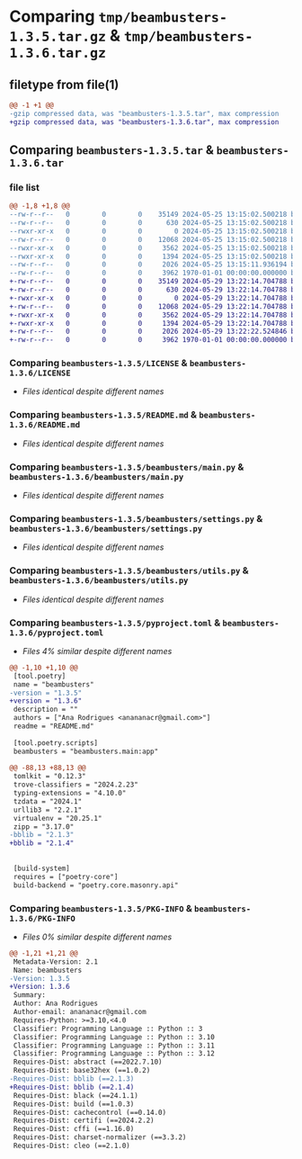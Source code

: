 # Comparing `tmp/beambusters-1.3.5.tar.gz` & `tmp/beambusters-1.3.6.tar.gz`

## filetype from file(1)

```diff
@@ -1 +1 @@
-gzip compressed data, was "beambusters-1.3.5.tar", max compression
+gzip compressed data, was "beambusters-1.3.6.tar", max compression
```

## Comparing `beambusters-1.3.5.tar` & `beambusters-1.3.6.tar`

### file list

```diff
@@ -1,8 +1,8 @@
--rw-r--r--   0        0        0    35149 2024-05-25 13:15:02.500218 beambusters-1.3.5/LICENSE
--rw-r--r--   0        0        0      630 2024-05-25 13:15:02.500218 beambusters-1.3.5/README.md
--rwxr-xr-x   0        0        0        0 2024-05-25 13:15:02.500218 beambusters-1.3.5/beambusters/__init__.py
--rw-r--r--   0        0        0    12068 2024-05-25 13:15:02.500218 beambusters-1.3.5/beambusters/main.py
--rwxr-xr-x   0        0        0     3562 2024-05-25 13:15:02.500218 beambusters-1.3.5/beambusters/settings.py
--rwxr-xr-x   0        0        0     1394 2024-05-25 13:15:02.500218 beambusters-1.3.5/beambusters/utils.py
--rw-r--r--   0        0        0     2026 2024-05-25 13:15:11.936194 beambusters-1.3.5/pyproject.toml
--rw-r--r--   0        0        0     3962 1970-01-01 00:00:00.000000 beambusters-1.3.5/PKG-INFO
+-rw-r--r--   0        0        0    35149 2024-05-29 13:22:14.704788 beambusters-1.3.6/LICENSE
+-rw-r--r--   0        0        0      630 2024-05-29 13:22:14.704788 beambusters-1.3.6/README.md
+-rwxr-xr-x   0        0        0        0 2024-05-29 13:22:14.704788 beambusters-1.3.6/beambusters/__init__.py
+-rw-r--r--   0        0        0    12068 2024-05-29 13:22:14.704788 beambusters-1.3.6/beambusters/main.py
+-rwxr-xr-x   0        0        0     3562 2024-05-29 13:22:14.704788 beambusters-1.3.6/beambusters/settings.py
+-rwxr-xr-x   0        0        0     1394 2024-05-29 13:22:14.704788 beambusters-1.3.6/beambusters/utils.py
+-rw-r--r--   0        0        0     2026 2024-05-29 13:22:22.524846 beambusters-1.3.6/pyproject.toml
+-rw-r--r--   0        0        0     3962 1970-01-01 00:00:00.000000 beambusters-1.3.6/PKG-INFO
```

### Comparing `beambusters-1.3.5/LICENSE` & `beambusters-1.3.6/LICENSE`

 * *Files identical despite different names*

### Comparing `beambusters-1.3.5/README.md` & `beambusters-1.3.6/README.md`

 * *Files identical despite different names*

### Comparing `beambusters-1.3.5/beambusters/main.py` & `beambusters-1.3.6/beambusters/main.py`

 * *Files identical despite different names*

### Comparing `beambusters-1.3.5/beambusters/settings.py` & `beambusters-1.3.6/beambusters/settings.py`

 * *Files identical despite different names*

### Comparing `beambusters-1.3.5/beambusters/utils.py` & `beambusters-1.3.6/beambusters/utils.py`

 * *Files identical despite different names*

### Comparing `beambusters-1.3.5/pyproject.toml` & `beambusters-1.3.6/pyproject.toml`

 * *Files 4% similar despite different names*

```diff
@@ -1,10 +1,10 @@
 [tool.poetry]
 name = "beambusters"
-version = "1.3.5"
+version = "1.3.6"
 description = ""
 authors = ["Ana Rodrigues <anananacr@gmail.com>"]
 readme = "README.md"
 
 [tool.poetry.scripts]
 beambusters = "beambusters.main:app"
 
@@ -88,13 +88,13 @@
 tomlkit = "0.12.3"
 trove-classifiers = "2024.2.23"
 typing-extensions = "4.10.0"
 tzdata = "2024.1"
 urllib3 = "2.2.1"
 virtualenv = "20.25.1"
 zipp = "3.17.0"
-bblib = "2.1.3"
+bblib = "2.1.4"
 
 
 [build-system]
 requires = ["poetry-core"]
 build-backend = "poetry.core.masonry.api"
```

### Comparing `beambusters-1.3.5/PKG-INFO` & `beambusters-1.3.6/PKG-INFO`

 * *Files 0% similar despite different names*

```diff
@@ -1,21 +1,21 @@
 Metadata-Version: 2.1
 Name: beambusters
-Version: 1.3.5
+Version: 1.3.6
 Summary: 
 Author: Ana Rodrigues
 Author-email: anananacr@gmail.com
 Requires-Python: >=3.10,<4.0
 Classifier: Programming Language :: Python :: 3
 Classifier: Programming Language :: Python :: 3.10
 Classifier: Programming Language :: Python :: 3.11
 Classifier: Programming Language :: Python :: 3.12
 Requires-Dist: abstract (==2022.7.10)
 Requires-Dist: base32hex (==1.0.2)
-Requires-Dist: bblib (==2.1.3)
+Requires-Dist: bblib (==2.1.4)
 Requires-Dist: black (==24.1.1)
 Requires-Dist: build (==1.0.3)
 Requires-Dist: cachecontrol (==0.14.0)
 Requires-Dist: certifi (==2024.2.2)
 Requires-Dist: cffi (==1.16.0)
 Requires-Dist: charset-normalizer (==3.3.2)
 Requires-Dist: cleo (==2.1.0)
```

